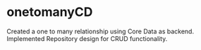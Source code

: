 # onetomanyCD
Created a one to many relationship using Core Data as backend. Implemented Repository design for CRUD functionality.

